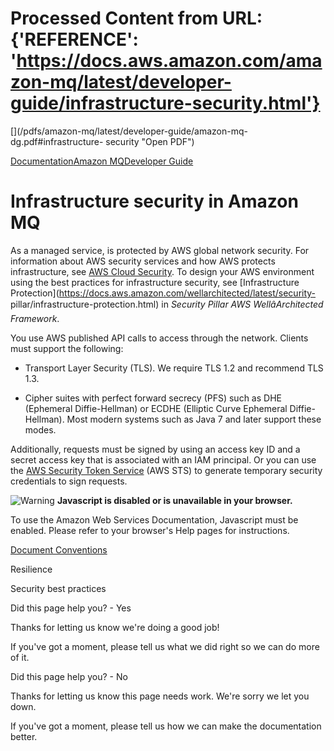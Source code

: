 # Processed Content from URL: {'REFERENCE': 'https://docs.aws.amazon.com/amazon-mq/latest/developer-guide/infrastructure-security.html'}

[](/pdfs/amazon-mq/latest/developer-guide/amazon-mq-dg.pdf#infrastructure-
security "Open PDF")

[Documentation](/index.html)[Amazon MQ](/amazon-mq/index.html)[Developer
Guide](welcome.html)

# Infrastructure security in Amazon MQ

As a managed service, is protected by AWS global network security. For
information about AWS security services and how AWS protects infrastructure,
see [AWS Cloud Security](https://aws.amazon.com/security/). To design your AWS
environment using the best practices for infrastructure security, see
[Infrastructure
Protection](https://docs.aws.amazon.com/wellarchitected/latest/security-
pillar/infrastructure-protection.html) in _Security Pillar AWS
WellâArchitected Framework_.

You use AWS published API calls to access through the network. Clients must
support the following:

  * Transport Layer Security (TLS). We require TLS 1.2 and recommend TLS 1.3.

  * Cipher suites with perfect forward secrecy (PFS) such as DHE (Ephemeral Diffie-Hellman) or ECDHE (Elliptic Curve Ephemeral Diffie-Hellman). Most modern systems such as Java 7 and later support these modes.

Additionally, requests must be signed by using an access key ID and a secret
access key that is associated with an IAM principal. Or you can use the [AWS
Security Token
Service](https://docs.aws.amazon.com/STS/latest/APIReference/welcome.html)
(AWS STS) to generate temporary security credentials to sign requests.

![Warning](https://d1ge0kk1l5kms0.cloudfront.net/images/G/01/webservices/console/warning.png)
**Javascript is disabled or is unavailable in your browser.**

To use the Amazon Web Services Documentation, Javascript must be enabled.
Please refer to your browser's Help pages for instructions.

[Document Conventions](/general/latest/gr/docconventions.html)

Resilience

Security best practices

Did this page help you? - Yes

Thanks for letting us know we're doing a good job!

If you've got a moment, please tell us what we did right so we can do more of
it.

Did this page help you? - No

Thanks for letting us know this page needs work. We're sorry we let you down.

If you've got a moment, please tell us how we can make the documentation
better.

